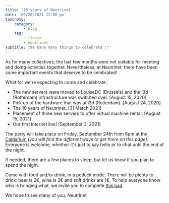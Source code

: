 ```yaml
---
title: '10 years of Neutrinet'
date: '09/20/2021 12:00 pm'
taxonomy:
    category:
        - blog
    tag:
        - fiesta
        - neutrinet
subtitle: "We have many things to celebrate !"
---
```

As for many collectives, the last few months were not suitable for meeting and doing activities together. Nevertheless, at Neutrinet, there have been some important events that deserve to be celebrated!

What for we're expecting to come and celebrate : 

* The new servers were moved to LouiseDC (Brussels) and the i3d (Rotterdam) infrastructure was switched over. [August 15, 2020]
* Pick up of the hardware that was at i3d (Rotterdam). [August 24, 2020]
* The 10 years of Neutrinet. [31 March 2021]
* Placement of three new servers to offer virtual machine rental. [August 15, 2021]
* Our first internet line! [September 3, 2021]

The party will take place on Friday, September 24th from 6pm at the  [Caldarium](https://caldarium.be/fr:contact) *(you will find the different ways to get there on this page)*.
Everyone is welcome, whether it's just to say hello or to chat until the end of the night.

If needed, there are a few places to sleep, but let us know if you plan to spend the night.

Come with food and/or drink, in a potluck mode. There will be plenty to drink: beer is 2€, wine is 2€ and soft drinks are 1€. To help everyone know who is bringing what, we invite you to complete [this pad]((https://doc.computhings.be/neutrinet-2021-09-24-miam-miam?both)). 

We hope to see many of you,
Neutrinet